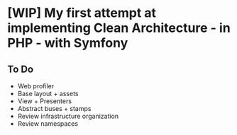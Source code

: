# [WIP] My first attempt at implementing Clean Architecture - in PHP - with Symfony

## To Do
- Web profiler
- Base layout + assets
- View + Presenters
- Abstract buses + stamps
- Review infrastructure organization
- Review namespaces
